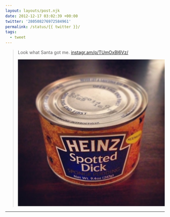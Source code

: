 ```yaml
---
layout: layouts/post.njk
date: 2012-12-17 03:02:39 +00:00
twitter: '280508276972584961'
permalink: /status/{{ twitter }}/
tags: 
  - tweet
---
```


> Look what Santa got me. [instagr.am/p/TUmOxBl6Vz/](http://instagr.am/p/TUmOxBl6Vz/)
> 
> ![can of spotted dick](/img/_insta/11226887_996524583700447_798584781_n.jpg)

---
